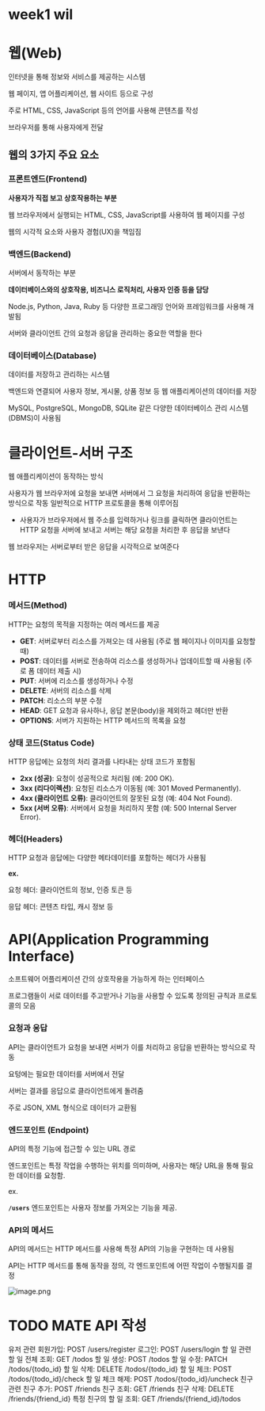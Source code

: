 # week1 wil

# 웹(Web)

인터넷을 통해 정보와 서비스를 제공하는 시스템

웹 페이지, 앱 어플리케이션, 웹 사이트 등으로 구성

주로 HTML, CSS, JavaScript 등의 언어를 사용해 콘텐츠를 작성

브라우저를 통해 사용자에게 전달

## 웹의 3가지 주요 요소

### 프론트엔드(Frontend)

**사용자가 직접 보고 상호작용하는 부분**

웹 브라우저에서 실행되는 HTML, CSS, JavaScript를 사용하여 웹 페이지를 구성

웹의 시각적 요소와 사용자 경험(UX)을 책임짐

### 백엔드(Backend)

서버에서 동작하는 부분

**데이터베이스와의 상호작용, 비즈니스 로직처리, 사용자 인증 등을 담당**

Node.js, Python, Java, Ruby 등 다양한 프로그래밍 언어와 프레임워크를 사용해 개발됨

서버와 클라이언트 간의 요청과 응답을 관리하는 중요한 역할을 한다

### 데이터베이스(Database)

데이터를 저장하고 관리하는 시스템

백엔드와 연결되어 사용자 정보, 게시물, 상품 정보 등 웹 애플리케이션의 데이터를 저장

MySQL, PostgreSQL, MongoDB, SQLite 같은 다양한 데이터베이스 관리 시스템(DBMS)이 사용됨

# 클라이언트-서버 구조

웹 애플리케이션이 동작하는 방식

사용자가 웹 브라우저에 요청을 보내면 서버에서 그 요청을 처리하여 응답을 반환하는 방식으로 작동 일반적으로 HTTP 프로토콜을 통해 이루어짐

- 사용자가 브라우저에서 웹 주소를 입력하거나 링크를 클릭하면 클라이언트는 HTTP 요청을 서버에 보내고 서버는 해당 요청을 처리한 후 응답을 보낸다

웹 브라우저는 서버로부터 받은 응답을 시각적으로 보여준다

# HTTP

### **메서드(Method)**

HTTP는 요청의 목적을 지정하는 여러 메서드를 제공

- **GET**: 서버로부터 리소스를 가져오는 데 사용됨 (주로 웹 페이지나 이미지를 요청할 때)
- **POST**: 데이터를 서버로 전송하여 리소스를 생성하거나 업데이트할 때 사용됨 (주로 폼 데이터 제출 시)
- **PUT**: 서버에 리소스를 생성하거나 수정
- **DELETE**: 서버의 리소스를 삭제
- **PATCH**: 리소스의 부분 수정
- **HEAD**: GET 요청과 유사하나, 응답 본문(body)을 제외하고 헤더만 반환
- **OPTIONS**: 서버가 지원하는 HTTP 메서드의 목록을 요청

### **상태 코드(Status Code)**

HTTP 응답에는 요청의 처리 결과를 나타내는 상태 코드가 포함됨

- **2xx (성공)**: 요청이 성공적으로 처리됨 (예: 200 OK).
- **3xx (리다이렉션)**: 요청된 리소스가 이동됨 (예: 301 Moved Permanently).
- **4xx (클라이언트 오류)**: 클라이언트의 잘못된 요청 (예: 404 Not Found).
- **5xx (서버 오류)**: 서버에서 요청을 처리하지 못함 (예: 500 Internal Server Error).

### **헤더(Headers)**

HTTP 요청과 응답에는 다양한 메타데이터를 포함하는 헤더가 사용됨

**ex.** 

요청 헤더: 클라이언트의 정보, 인증 토큰 등

응답 헤더: 콘텐츠 타입, 캐시 정보 등

# API(Application Programming Interface)

소프트웨어 어플리케이션 간의 상호작용을 가능하게 하는 인터페이스

프로그램들이 서로 데이터를 주고받거나 기능을 사용할 수 있도록 정의된 규칙과 프로토콜의 모음

### 요청과 응답

API는 클라이언트가 요청을 보내면 서버가 이를 처리하고 응답을 반환하는 방식으로 작동

요텅에는 필요한 데이터를 서버에서 전달

서버는 결과를 응답으로 클라이언트에게 돌려줌

주로 JSON, XML 형식으로 데이터가 교환됨

### **엔드포인트 (Endpoint)**

API의 특정 기능에 접근할 수 있는 URL 경로

엔드포인트는 특정 작업을 수행하는 위치를 의미하며, 사용자는 해당 URL을 통해 필요한 데이터를 요청함. 

ex.

**`/users`** 엔드포인트는 사용자 정보를 가져오는 기능을 제공.

### API의 메서드

API의 메서드는 HTTP 메서드를 사용해 특정 API의 기능을 구현하는 데 사용됨

API는 HTTP 메서드를 통해 동작을 정의, 각 엔드포인트에 어떤 작업이 수행될지를 결정

![image.png](week1/image.png)

# TODO MATE API 작성
유저 관련
회원가입: POST /users/register
로그인: POST /users/login
할 일 관련
할 일 전체 조회: GET /todos
할 일 생성: POST /todos
할 일 수정: PATCH /todos/{todo_id}
할 일 삭제: DELETE /todos/{todo_id}
할 일 체크: POST /todos/{todo_id}/check
할 일 체크 해제: POST /todos/{todo_id}/uncheck
친구 관련
친구 추가: POST /friends
친구 조회: GET /friends
친구 삭제: DELETE /friends/{friend_id}
특정 친구의 할 일 조회: GET /friends/{friend_id}/todos
